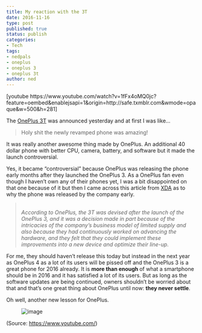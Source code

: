 ```yaml
---
title: My reaction with the 3T
date: 2016-11-16
type: post
published: true
status: publish
categories:
- Tech
tags:
- nedpals
- oneplus
- oneplus 3
- oneplus 3t
author: ned
---
```

<p>[youtube https://www.youtube.com/watch?v=1fFx4oMQ0jc?feature=oembed&amp;enablejsapi=1&amp;origin=http://safe.txmblr.com&amp;wmode=opaque&amp;w=500&amp;h=281]</p>
<p>The <a href="https://oneplus.net/3t">OnePlus 3T</a> was announced yesterday and at first I was like…</p>
<blockquote><p>
Holy shit the newly revamped phone was amazing!</p></blockquote>
<p>It was really another awesome thing made by OnePlus. An additional 40 dollar phone with better CPU, camera, battery, and software but it made the launch controversial.&nbsp;</p>
<p>Yes, it became “controversial” because OnePlus was releasing the phone early months after they launched the OnePlus 3. As a OnePlus fan even though I haven’t own any of their phones yet, I was a bit disappointed on that one because of it but then I came across this article from <a href="http://www.xda-developers.com/exclusive-the-philosophy-behind-the-op3t-why-oneplus-released-this-device-and-what-it-means-for-the-future-of-your-oneplus-3/">XDA</a> as to why the phone was released by the company early.</p>
<blockquote><p><i></i></p>
<p><i><br />
</i><i>According to OnePlus, the 3T was devised after the launch of the OnePlus 3, and it was a decision made in part because of the intricacies of the company’s business model of limited supply and also because they had continuously worked on advancing the hardware, and they felt that they could implement these improvements into a new device and optimize their line-up.&nbsp;</i></p></blockquote>
<p>For me, they should haven’t release this today but instead in the next year as OnePlus 4 as a lot of its users will be pissed off and the OnePlus 3 is a great phone for 2016 already. It is <b>more than enough </b>of what a smartphone should be in 2016 and it has satisfied a lot of its users. But as long as the software updates are being continued, owners shouldn’t be worried about that and that’s one great thing about OnePlus until now: <b>they never settle</b>.</p>
<p>Oh well, another new lesson for OnePlus.</p>
<figure class="tmblr-full"><img src="/images/uploads/tumblr_inline_ograzkGytg1uz3jh6_500.gif" alt="image" /></figure>
<p class="attribution">(<span>Source:</span> <a href="https://www.youtube.com/">https://www.youtube.com/</a>)</p>
